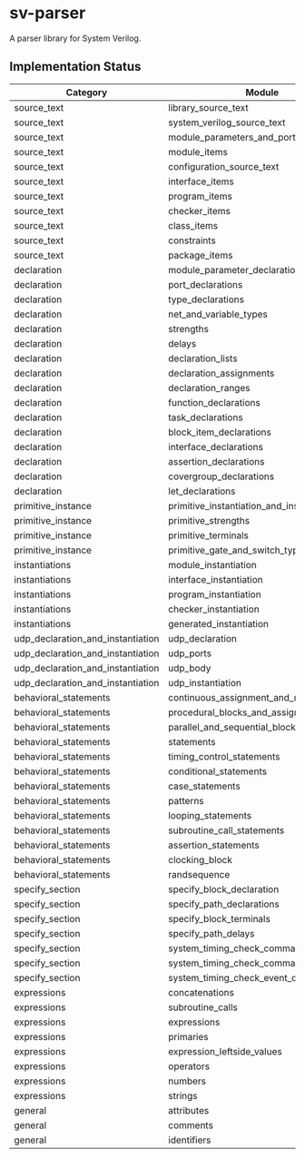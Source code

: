# sv-parser
A parser library for System Verilog.

## Implementation Status

| Category                          | Module                                | Type | Parser | Test |
| --------------------------------- | ------------------------------------- | ---- | ------ | ---- |
| source_text                       | library_source_text                   | x    | x      | x    |
| source_text                       | system_verilog_source_text            | x    | x      |      |
| source_text                       | module_parameters_and_ports           |      |        |      |
| source_text                       | module_items                          |      |        |      |
| source_text                       | configuration_source_text             |      |        |      |
| source_text                       | interface_items                       |      |        |      |
| source_text                       | program_items                         |      |        |      |
| source_text                       | checker_items                         |      |        |      |
| source_text                       | class_items                           |      |        |      |
| source_text                       | constraints                           |      |        |      |
| source_text                       | package_items                         |      |        |      |
| declaration                       | module_parameter_declarations         |      |        |      |
| declaration                       | port_declarations                     |      |        |      |
| declaration                       | type_declarations                     |      |        |      |
| declaration                       | net_and_variable_types                |      |        |      |
| declaration                       | strengths                             |      |        |      |
| declaration                       | delays                                | x    |        |      |
| declaration                       | declaration_lists                     |      |        |      |
| declaration                       | declaration_assignments               |      |        |      |
| declaration                       | declaration_ranges                    |      |        |      |
| declaration                       | function_declarations                 |      |        |      |
| declaration                       | task_declarations                     |      |        |      |
| declaration                       | block_item_declarations               | x    | x      |      |
| declaration                       | interface_declarations                |      |        |      |
| declaration                       | assertion_declarations                |      |        |      |
| declaration                       | covergroup_declarations               |      |        |      |
| declaration                       | let_declarations                      |      |        |      |
| primitive_instance                | primitive_instantiation_and_instances |      |        |      |
| primitive_instance                | primitive_strengths                   |      |        |      |
| primitive_instance                | primitive_terminals                   |      |        |      |
| primitive_instance                | primitive_gate_and_switch_types       |      |        |      |
| instantiations                    | module_instantiation                  | x    | x      |      |
| instantiations                    | interface_instantiation               | x    | x      |      |
| instantiations                    | program_instantiation                 | x    | x      |      |
| instantiations                    | checker_instantiation                 | x    | x      |      |
| instantiations                    | generated_instantiation               | x    | x      |      |
| udp_declaration_and_instantiation | udp_declaration                       |      |        |      |
| udp_declaration_and_instantiation | udp_ports                             |      |        |      |
| udp_declaration_and_instantiation | udp_body                              |      |        |      |
| udp_declaration_and_instantiation | udp_instantiation                     |      |        |      |
| behavioral_statements             | continuous_assignment_and_net_alias   | x    | x      |      |
| behavioral_statements             | procedural_blocks_and_assignments     | x    | x      |      |
| behavioral_statements             | parallel_and_sequential_blocks        | x    | x      |      |
| behavioral_statements             | statements                            | x    | x      |      |
| behavioral_statements             | timing_control_statements             |      |        |      |
| behavioral_statements             | conditional_statements                |      |        |      |
| behavioral_statements             | case_statements                       |      |        |      |
| behavioral_statements             | patterns                              |      |        |      |
| behavioral_statements             | looping_statements                    |      |        |      |
| behavioral_statements             | subroutine_call_statements            |      |        |      |
| behavioral_statements             | assertion_statements                  |      |        |      |
| behavioral_statements             | clocking_block                        |      |        |      |
| behavioral_statements             | randsequence                          |      |        |      |
| specify_section                   | specify_block_declaration             |      |        |      |
| specify_section                   | specify_path_declarations             |      |        |      |
| specify_section                   | specify_block_terminals               |      |        |      |
| specify_section                   | specify_path_delays                   |      |        |      |
| specify_section                   | system_timing_check_commands          |      |        |      |
| specify_section                   | system_timing_check_command_arguments |      |        |      |
| specify_section                   | system_timing_check_event_definitions |      |        |      |
| expressions                       | concatenations                        | x    | x      |      |
| expressions                       | subroutine_calls                      | x    | x      |      |
| expressions                       | expressions                           | x    | x      |      |
| expressions                       | primaries                             | x    | x      |      |
| expressions                       | expression_leftside_values            | x    | x      |      |
| expressions                       | operators                             | x    | x      | x    |
| expressions                       | numbers                               | x    | x      | x    |
| expressions                       | strings                               | x    | x      | x    |
| general                           | attributes                            | x    | x      | x    |
| general                           | comments                              | x    | x      | x    |
| general                           | identifiers                           | x    | x      | x    |
